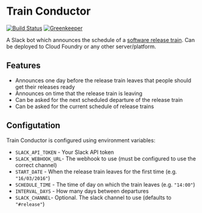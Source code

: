 # Train Conductor

[![Build Status](https://travis-ci.org/mastertinner/train-conductor.svg?branch=master)](https://travis-ci.org/mastertinner/train-conductor)
[![Greenkeeper](https://badges.greenkeeper.io/mastertinner/train-conductor.svg)](https://greenkeeper.io/)

A Slack bot which announces the schedule of a [software release train](https://en.wikipedia.org/wiki/Software_release_train). Can be deployed to Cloud Foundry or any other server/platform.

## Features

* Announces one day before the release train leaves that people should get their releases ready
* Announces on time that the release train is leaving
* Can be asked for the next scheduled departure of the release train
* Can be asked for the current schedule of release trains

## Configutation

Train Conductor is configured using environment variables:

* `SLACK_API_TOKEN` - Your Slack API token
* `SLACK_WEBHOOK_URL`- The webhook to use (must be configured to use the correct channel)
* `START_DATE` - When the release train leaves for the first time (e.g. `"16/03/2016"`)
* `SCHEDULE_TIME` - The time of day on which the train leaves (e.g. `"14:00"`)
* `INTERVAL_DAYS` - How many days between departures
* `SLACK_CHANNEL`- Optional. The slack channel to use (defaults to `"#release"`)
